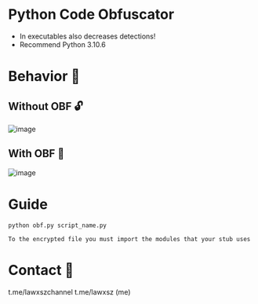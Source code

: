 # Python Code Obfuscator

- In executables also decreases detections!
- Recommend Python 3.10.6

# Behavior 🧬

## Without OBF 🔓
![image](https://github.com/Lawxsz/Py-obfuscator/assets/116668706/033daecf-117b-4838-bc09-cc3cf8b750cf)

## With OBF 🔐

![image](https://github.com/Lawxsz/Py-obfuscator/assets/116668706/52c9d17f-db2f-48d3-8ad6-a9d428d616a6)

# Guide
```
python obf.py script_name.py
```
`To the encrypted file you must import the modules that your stub uses`

# Contact 🧲
t.me/lawxszchannel
t.me/lawxsz (me)
